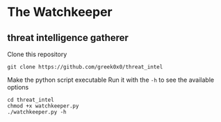 # The Watchkeeper
## threat intelligence gatherer

Clone this repository
```
git clone https://github.com/greek0x0/threat_intel
```
Make the python script executable
Run it with the `-h` to see the available options
```
cd threat_intel
chmod +x watchkeeper.py
./watchkeeper.py -h
```
